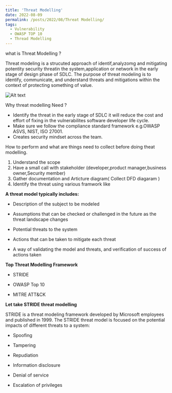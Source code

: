 ```yaml
---
title: 'Threat Modelling'
date: 2022-08-09
permalink: /posts/2022/08/Threat Modelling/
tags:
  - Vulnerability
  - OWASP TOP 10
  - Thread Modelling
---
```

what is Threat Modelling ?

Threat modeling is a strucuted approach of identif,analyzomg and mitigating potentity security threatin the system,application or network in the early stage of design phase of SDLC. The purpose of threat modeling is to identify, communicate, and understand threats and mitigations within the context of protecting something of value.

![Alt text](https://docs.microsoft.com/en-us/azure/security/media/azure-security-threat-modeling-tool-feature-overview/sdlapproach.png)

Why threat modelling Need ?

* Identify the threat in the early stage of SDLC it will reduce the cost and effort of fixing in the vulnerabilites software developer life cycle.
* Make sure we follow the compliance standard framework  e.g.OWASP ASVS, NIST, ISO 27001.
* Creates security mindset across the team.

How to perform and what are things need to collect before doing theat modelling.

1) Understand the scope 
2) Have a small call with stakeholder (developer,product manager,business owner,Security member)
4) Gather documentation and Articture diagram( Collect DFD diagaram )
5) Identify the threat using various framwork like 




**A threat model typically includes:**

* Description of the subject to be modeled

* Assumptions that can be checked or challenged in the future as the threat landscape changes

* Potential threats to the system

* Actions that can be taken to mitigate each threat

* A way of validating the model and threats, and verification of success of actions taken

**Top Threat Modelling Framework**

* STRIDE

* OWASP Top 10

* MITRE ATT&CK


**Let  take STRIDE threat modelling**

STRIDE is a threat modeling framework developed by Microsoft employees and published in 1999. The STRIDE threat model is focused on the potential impacts of different threats to a system:

* Spoofing

* Tampering

* Repudiation

* Information disclosure

* Denial of service

* Escalation of privileges


